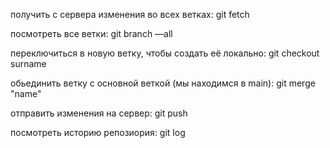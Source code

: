 получить с сервера изменения во всех ветках: git fetch

посмотреть все ветки: git branch —all

переключиться в новую ветку, чтобы создать её локально: git checkout surname

обьединить ветку с основной веткой (мы находимся в main): git merge "name"

отправить изменения на сервер: git push

посмотреть историю репозиория: git log
